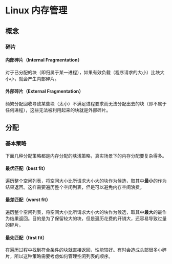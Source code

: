 # Linux 内存管理

## 概念

### 碎片

#### 内部碎片（Internal Fragmentation）
对于已分配的块（即归属于某一进程），如果有效负载（程序请求的大小）比块大小小，就会产生内部碎片。

#### 外部碎片（External Fragmentation）
频繁分配回收导致某些块（太小）不满足进程要求而无法分配出去的块（即不属于任何进程），这些无法被利用起来的块就是外部碎片。


## 分配

### 基本策略
下面几种分配策略都是内存分配的肤浅策略，真实场景下的内存分配要复杂得多。

#### 最优匹配（best fit）
遍历整个空闲列表，将空间大小比所请求大小大的块作为候选，取其中**最小**的作为结果返回。这样需要遍历整个空闲列表，但是可以避免内存空间浪费。

#### 最差匹配（worst fit） 
遍历整个空闲列表，将空间大小比所请求大小大的块作为候选，取其中**最大**的最作为结果返回。目的是为了保留较大的块，但是遍历花费的开销大，还容易导致过量的碎片。

#### 最先匹配（first fit）
在遍历过程中找到符合条件的块就直接返回，性能较好。有时会造成头部很多小碎片，所以这种策略需要考虑如何管理空闲列表的顺序。


